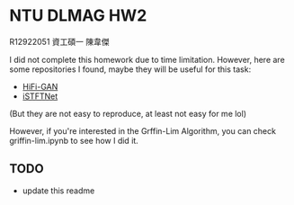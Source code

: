 # NTU DLMAG HW2
R12922051 資工碩一 陳韋傑

I did not complete this homework due to time limitation. However, here are some repositories I found, maybe they will be useful for this task:
- [HiFi-GAN](https://github.com/jik876/hifi-gan)
- [iSTFTNet](https://github.com/rishikksh20/iSTFTNet-pytorch)

(But they are not easy to reproduce, at least not easy for me lol)

However, if you're interested in the Grffin-Lim Algorithm, you can check griffin-lim.ipynb to see how I did it.

## TODO
- update this readme